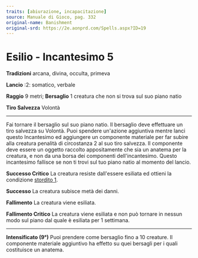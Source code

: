 ```yaml
---
traits: [abiurazione, incapacitazione]
source: Manuale di Gioco, pag. 332
original-name: Banishment
original-srd: https://2e.aonprd.com/Spells.aspx?ID=19
---
```


# Esilio - Incantesimo 5

**Tradizioni** arcana, divina, occulta, primeva

**Lancio** :2: somatico, verbale

**Raggio** 9 metri; **Bersaglio** 1 creatura che non si trova sul suo piano
natio

**Tiro Salvezza** Volontà

---

Fai tornare il bersaglio sul suo piano natio. Il bersaglio deve effettuare un
tiro salvezza su Volontà. Puoi spendere un'azione aggiuntiva mentre lanci questo
Incantesimo ed aggiungere un componente materiale per far subire alla creatura
penalità di circostanza 2 al suo tiro salvezza. Il componente deve essere un
oggetto raccolto appositamente che sia un anatema per la creatura, e non da una
borsa dei componenti dell'incantesimo. Questo incantesimo fallisce se non ti
trovi sul tuo piano natio al momento del lancio.

**Successo Critico** La creatura resiste dall'essere esiliata ed ottieni la
condizione [stordito 1](/condizioni/stordito).

**Successo** La creatura subisce metà dei danni.

**Fallimento** La creatura viene esiliata.

**Fallimento Critico** La creatura viene esiliata e non può tornare in nessun
modo sul piano dal quale è esiliata per 1 settimana.

---

**Intensificato (9°)** Puoi prendere come bersaglio fino a 10 creature. Il
componente materiale aggiuntivo ha effetto su quei bersagli per i quali
costituisce un anatema.
